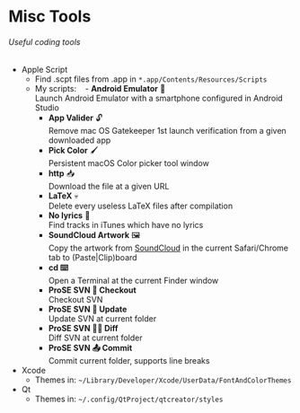 # Misc Tools
###### Useful coding tools

- Apple Script
  - Find .scpt files from .app in `*.app/Contents/Resources/Scripts`
  - My scripts:
    - **Android Emulator** 🤖<br>
      Launch Android Emulator with a smartphone configured in Android Studio
    - **App Valider** 🔓<br>
      Remove mac OS Gatekeeper 1st launch verification from a given downloaded app
    - **Pick Color** 🖌<br>
      Persistent macOS Color picker tool window
    - **http** 📥<br>
      Download the file at a given URL
    - **LaTeX** 💀<br>
      Delete every useless LaTeX files after compilation
    - **No lyrics** 💬<br>
      Find tracks in iTunes which have no lyrics
    - **SoundCloud Artwork** 🖼<br>
      Copy the artwork from [SoundCloud](http://soundcloud.com) in the current Safari/Chrome tab to (Paste|Clip)board
    - **cd ⌨️**<br>
      Open a Terminal at the current Finder window
    - **ProSE SVN 📲 Checkout**<br>
      Checkout SVN
    - **ProSE SVN 🔄 Update**<br>
      Update SVN at current folder
    - **ProSE SVN ✍🏼 Diff**<br>
      Diff SVN at current folder
    - **ProSE SVN 📤 Commit**<br>
      Commit current folder, supports line breaks
- Xcode
  - Themes in: `~/Library/Developer/Xcode/UserData/FontAndColorThemes`
- Qt
  - Themes in: `~/.config/QtProject/qtcreator/styles`
